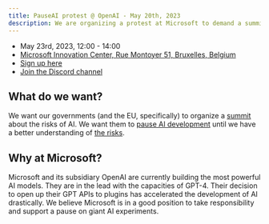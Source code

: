 ```yaml
---
title: PauseAI protest @ OpenAI - May 20th, 2023
description: We are organizing a protest at Microsoft to demand a summit to pause AI development.
---
```


- May 23rd, 2023, 12:00 - 14:00
- [Microsoft Innovation Center, Rue Montoyer 51, Bruxelles, Belgium](https://goo.gl/maps/bvLbHDt61eSfpZV28?coh=178571&entry=tt)
- [Sign up here](https://discord.gg/Epg6AsmQ?event=1103338741906550844)
- [Join the Discord channel](https://discord.gg/anXWYCCdH5)

## What do we want?

We want our governments (and the EU, specifically) to organize a [summit](/summit) about the risks of AI.
We want them to [pause AI development](/proposal) until we have a better understanding of [the risks](/risks).

## Why at Microsoft?

Microsoft and its subsidiary OpenAI are currently building the most powerful AI models.
They are in the lead with the capacities of GPT-4.
Their decision to open up their GPT APIs to plugins has accelerated the development of AI drastically.
We believe Microsoft is in a good position to take responsibility and support a pause on giant AI experiments.
